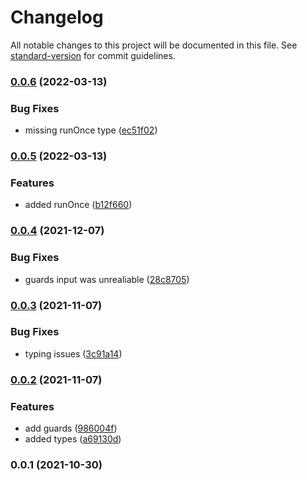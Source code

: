 # Changelog

All notable changes to this project will be documented in this file. See [standard-version](https://github.com/conventional-changelog/standard-version) for commit guidelines.

### [0.0.6](https://github.com/jakobrosenberg/hook/compare/v0.0.5...v0.0.6) (2022-03-13)


### Bug Fixes

* missing runOnce type ([ec51f02](https://github.com/jakobrosenberg/hook/commit/ec51f022e2a1239e1e6b87e687dd9c65c67a05ec))

### [0.0.5](https://github.com/jakobrosenberg/hook/compare/v0.0.4...v0.0.5) (2022-03-13)


### Features

* added runOnce ([b12f660](https://github.com/jakobrosenberg/hook/commit/b12f660c185a7e4d8ca91009a0915467dae497dd))

### [0.0.4](https://github.com/jakobrosenberg/hook/compare/v0.0.3...v0.0.4) (2021-12-07)


### Bug Fixes

* guards input was unrealiable ([28c8705](https://github.com/jakobrosenberg/hook/commit/28c870502c5a88de0f4532223b306b453a2b1b4a))

### [0.0.3](https://github.com/jakobrosenberg/hook/compare/v0.0.2...v0.0.3) (2021-11-07)


### Bug Fixes

* typing issues ([3c91a14](https://github.com/jakobrosenberg/hook/commit/3c91a1439a8dda9b3fdab8fc753d726b74dea33b))

### [0.0.2](https://github.com/jakobrosenberg/hook/compare/v0.0.1...v0.0.2) (2021-11-07)


### Features

* add guards ([986004f](https://github.com/jakobrosenberg/hook/commit/986004faebab463d62c4f51ddb2a933be5c199b8))
* added types ([a69130d](https://github.com/jakobrosenberg/hook/commit/a69130dd24f0de82d87ce0256559b1b7d2f0db4c))

### 0.0.1 (2021-10-30)
